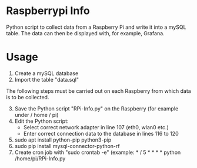 # Raspberrypi Info
Python script to collect data from a Raspberry Pi and write it into a mySQL table. The data can then be displayed with, for example, Grafana.

# Usage
1. Create a mySQL database
2. Import the table "data.sql"

The following steps must be carried out on each Raspberry from which data is to be collected.

3. Save the Python script "RPi-Info.py" on the Raspberry (for example under / home / pi)
4. Edit the Python script:
    - Select correct network adapter in line 107 (eth0, wlan0 etc.)
    - Enter correct connection data to the database in lines 116 to 120
5. sudo apt install python-pip python3-pip
6. sudo pip install mysql-connector-python-rf
7. Create cron job with "sudo crontab -e"
    (example: * / 5 * * * * python /home/pi/RPi-Info.py
